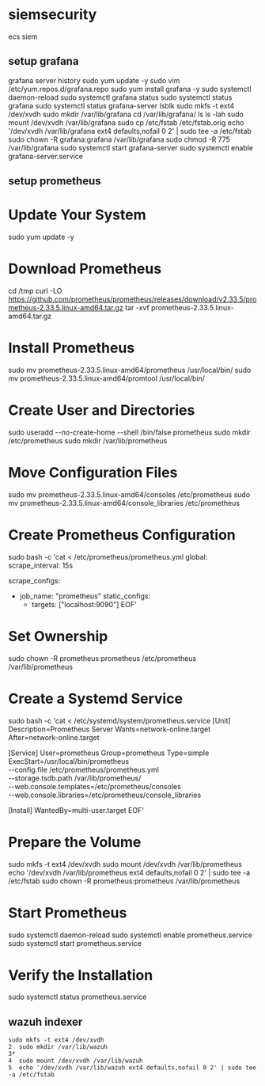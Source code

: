 # siemsecurity
ecs siem

## setup grafana
grafana server
history
  sudo yum update -y
  sudo vim /etc/yum.repos.d/grafana.repo
  sudo yum install grafana -y
  sudo systemctl daemon-reload
  sudo systemctl grafana status
  sudo systemctl status grafana
  sudo systemctl status grafana-server
  lsblk
  sudo mkfs -t ext4 /dev/xvdh
  sudo mkdir /var/lib/grafana
  cd /var/lib/grafana/
  ls
  ls -lah
  sudo mount /dev/xvdh /var/lib/grafana
  sudo cp /etc/fstab /etc/fstab.orig
  echo '/dev/xvdh /var/lib/grafana ext4 defaults,nofail 0 2' | sudo tee -a /etc/fstab
  sudo chown -R grafana:grafana /var/lib/grafana
  sudo chmod -R 775 /var/lib/grafana
  sudo systemctl start grafana-server
  sudo systemctl enable grafana-server.service

## setup prometheus
# Update Your System
sudo yum update -y

# Download Prometheus
cd /tmp
curl -LO https://github.com/prometheus/prometheus/releases/download/v2.33.5/prometheus-2.33.5.linux-amd64.tar.gz
tar -xvf prometheus-2.33.5.linux-amd64.tar.gz

# Install Prometheus
sudo mv prometheus-2.33.5.linux-amd64/prometheus /usr/local/bin/
sudo mv prometheus-2.33.5.linux-amd64/promtool /usr/local/bin/

# Create User and Directories
sudo useradd --no-create-home --shell /bin/false prometheus
sudo mkdir /etc/prometheus
sudo mkdir /var/lib/prometheus

# Move Configuration Files
sudo mv prometheus-2.33.5.linux-amd64/consoles /etc/prometheus
sudo mv prometheus-2.33.5.linux-amd64/console_libraries /etc/prometheus

# Create Prometheus Configuration
sudo bash -c 'cat <<EOF > /etc/prometheus/prometheus.yml
global:
  scrape_interval: 15s

scrape_configs:
  - job_name: "prometheus"
    static_configs:
      - targets: ["localhost:9090"]
EOF'

# Set Ownership
sudo chown -R prometheus:prometheus /etc/prometheus /var/lib/prometheus

# Create a Systemd Service
sudo bash -c 'cat <<EOF > /etc/systemd/system/prometheus.service
[Unit]
Description=Prometheus Server
Wants=network-online.target
After=network-online.target

[Service]
User=prometheus
Group=prometheus
Type=simple
ExecStart=/usr/local/bin/prometheus \
  --config.file /etc/prometheus/prometheus.yml \
  --storage.tsdb.path /var/lib/prometheus/ \
  --web.console.templates=/etc/prometheus/consoles \
  --web.console.libraries=/etc/prometheus/console_libraries

[Install]
WantedBy=multi-user.target
EOF'

# Prepare the Volume
sudo mkfs -t ext4 /dev/xvdh
sudo mount /dev/xvdh /var/lib/prometheus
echo '/dev/xvdh /var/lib/prometheus ext4 defaults,nofail 0 2' | sudo tee -a /etc/fstab
sudo chown -R prometheus:prometheus /var/lib/prometheus

# Start Prometheus
sudo systemctl daemon-reload
sudo systemctl enable prometheus.service
sudo systemctl start prometheus.service

# Verify the Installation
sudo systemctl status prometheus.service

## wazuh indexer

    sudo mkfs -t ext4 /dev/xvdh
    2  sudo mkdir /var/lib/wazuh
    3*
    4  sudo mount /dev/xvdh /var/lib/wazuh
    5  echo '/dev/xvdh /var/lib/wazuh ext4 defaults,nofail 0 2' | sudo tee -a /etc/fstab
    